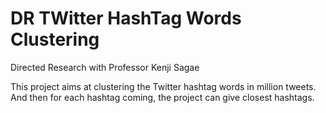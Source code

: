 DR TWitter HashTag Words Clustering
======

Directed Research with Professor Kenji Sagae

This project aims at clustering the Twitter hashtag words in million tweets. 
And then for each hashtag coming, the project can give closest hashtags.
